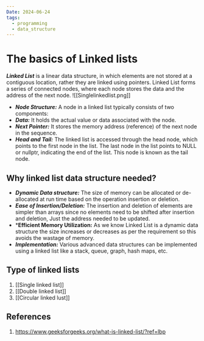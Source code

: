 ```yaml
---
Date: 2024-06-24
tags:
  - programming
  - data_structure
---
```

# The basics of Linked lists
***Linked List*** is a linear data structure, in which elements are not stored at a contiguous location, rather they are linked using pointers. Linked List forms a series of connected nodes, where each node stores the data and the address of the next node.
![[Singlelinkedlist.png]]
- ***Node Structure:*** A node in a linked list typically consists of two components:  
- ***Data:*** It holds the actual value or data associated with the node. 
- ***Next Pointer:*** It stores the memory address (reference) of the next node in the sequence.  
- ***Head and Tail:*** The linked list is accessed through the head node, which points to the first node in the list. The last node in the list points to NULL or nullptr, indicating the end of the list. This node is known as the tail node.
## Why linked list data structure needed?
- ***Dynamic Data structure:*** The size of memory can be allocated or de-allocated at run time based on the operation insertion or deletion.
- ***Ease of Insertion/Deletion:*** The insertion and deletion of elements are simpler than arrays since no elements need to be shifted after insertion and deletion, Just the address needed to be updated.
- ***Efficient Memory Utilization:** As we know Linked List is a dynamic data structure the size increases or decreases as per the requirement so this avoids the wastage of memory. 
- ***Implementation:*** Various advanced data structures can be implemented using a linked list like a stack, queue, graph, hash maps, etc.
## Type of linked lists
1. [[Single linked list]]
2. [[Double linked list]]
3. [[Circular linked lust]]



## References 
1. https://www.geeksforgeeks.org/what-is-linked-list/?ref=lbp